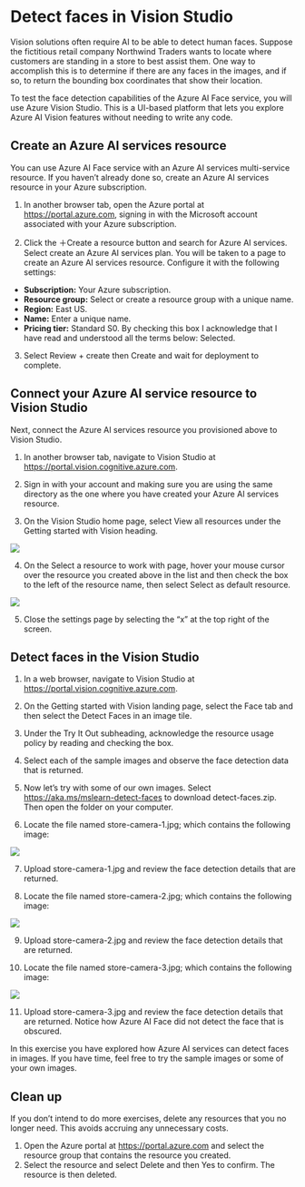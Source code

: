 
# Detect faces in Vision Studio

Vision solutions often require AI to be able to detect human faces. Suppose the fictitious retail company Northwind Traders wants to locate where customers are standing in a store to best assist them. One way to accomplish this is to determine if there are any faces in the images, and if so, to return the bounding box coordinates that show their location.

To test the face detection capabilities of the Azure AI Face service, you will use Azure Vision Studio. This is a UI-based platform that lets you explore Azure AI Vision features without needing to write any code.

## Create an Azure AI services resource
You can use Azure AI Face service with an Azure AI services multi-service resource. If you haven’t already done so, create an Azure AI services resource in your Azure subscription.

1. In another browser tab, open the Azure portal at https://portal.azure.com, signing in with the Microsoft account associated with your Azure subscription.

2. Click the ＋Create a resource button and search for Azure AI services. Select create an Azure AI services plan. You will be taken to a page to create an Azure AI services resource. Configure it with the following settings:

* **Subscription:** Your Azure subscription.
* **Resource group:** Select or create a resource group with a unique name.
* **Region:** East US.
* **Name:** Enter a unique name.
* **Pricing tier:** Standard S0.
By checking this box I acknowledge that I have read and understood all the terms below: Selected.

3. Select Review + create then Create and wait for deployment to complete.

## Connect your Azure AI service resource to Vision Studio
Next, connect the Azure AI services resource you provisioned above to Vision Studio.

1. In another browser tab, navigate to Vision Studio at https://portal.vision.cognitive.azure.com.

2. Sign in with your account and making sure you are using the same directory as the one where you have created your Azure AI services resource.

3. On the Vision Studio home page, select View all resources under the Getting started with Vision heading.

<img src="https://microsoftlearning.github.io/mslearn-ai-fundamentals/Instructions/Labs/media/analyze-images-vision/vision-resources.png">

4. On the Select a resource to work with page, hover your mouse cursor over the resource you created above in the list and then check the box to the left of the resource name, then select Select as default resource.

<img src="https://microsoftlearning.github.io/mslearn-ai-fundamentals/Instructions/Labs/media/analyze-images-vision/default-resource.png">

5. Close the settings page by selecting the “x” at the top right of the screen.

## Detect faces in the Vision Studio
1. In a web browser, navigate to Vision Studio at https://portal.vision.cognitive.azure.com.

2. On the Getting started with Vision landing page, select the Face tab and then select the Detect Faces in an image tile.

3. Under the Try It Out subheading, acknowledge the resource usage policy by reading and checking the box.

4. Select each of the sample images and observe the face detection data that is returned.

5. Now let’s try with some of our own images. Select https://aka.ms/mslearn-detect-faces to download detect-faces.zip. Then open the folder on your computer.

6. Locate the file named store-camera-1.jpg; which contains the following image:

<img src="https://microsoftlearning.github.io/mslearn-ai-fundamentals/Instructions/Labs/media/create-face-solutions/store-camera-1.jpg">

7. Upload store-camera-1.jpg and review the face detection details that are returned.

8. Locate the file named store-camera-2.jpg; which contains the following image:

<img src="https://microsoftlearning.github.io/mslearn-ai-fundamentals/Instructions/Labs/media/create-face-solutions/store-camera-2.jpg">

9. Upload store-camera-2.jpg and review the face detection details that are returned.

10. Locate the file named store-camera-3.jpg; which contains the following image:

<img src="https://microsoftlearning.github.io/mslearn-ai-fundamentals/Instructions/Labs/media/create-face-solutions/store-camera-3.jpg">

11. Upload store-camera-3.jpg and review the face detection details that are returned. Notice how Azure AI Face did not detect the face that is obscured.

In this exercise you have explored how Azure AI services can detect faces in images. If you have time, feel free to try the sample images or some of your own images.

## Clean up
If you don’t intend to do more exercises, delete any resources that you no longer need. This avoids accruing any unnecessary costs.

1. Open the Azure portal at https://portal.azure.com and select the resource group that contains the resource you created.
2. Select the resource and select Delete and then Yes to confirm. The resource is then deleted.

